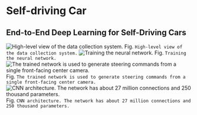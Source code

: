 # Self-driving Car
## End-to-End Deep Learning for Self-Driving Cars

<img src="https://devblogs.nvidia.com/parallelforall/wp-content/uploads/2016/08/data-collection-system.png" alt="High-level view of the data collection system." >
Fig. <code>High-level view of the data collection system.</code>
<img src="https://devblogs.nvidia.com/parallelforall/wp-content/uploads/2016/08/training.png" alt="Training the neural network." >
Fig. <code>Training the neural network.</code>
<img src="https://devblogs.nvidia.com/parallelforall/wp-content/uploads/2016/08/inference.png" alt="The trained network is used to generate steering commands from a single front-facing center camera." >
Fig. <code>The trained network is used to generate steering commands from a single front-facing center camera.</code>
<img src="https://devblogs.nvidia.com/parallelforall/wp-content/uploads/2016/08/cnn-architecture.png" alt="CNN architecture. The network has about 27 million connections and 250 thousand parameters." >
Fig. <code>CNN architecture. The network has about 27 million connections and 250 thousand parameters.</code>
